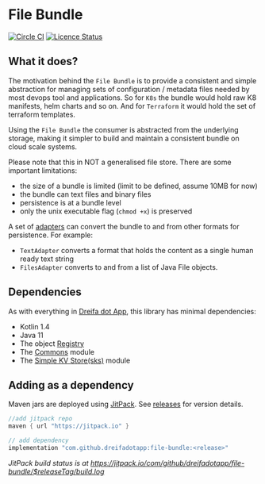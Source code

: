 # File Bundle

[![Circle CI](https://circleci.com/gh/dreifadotapp/file-bundle.svg?style=shield)](https://circleci.com/gh/dreifadotapp/file-bundle)
[![Licence Status](https://img.shields.io/github/license/dreifadotapp/file-bundle)](https://github.com/dreifadotapp/file-bundle/blob/master/licence.txt)

## What it does?

The motivation behind the `File Bundle` is to provide a consistent and simple abstraction for managing sets of
configuration / metadata files needed by most devops tool and applications. So for `K8s` the bundle would hold raw K8
manifests, helm charts and so on. And for `Terraform` it would hold the set of terraform templates.

Using the `File Bundle` the consumer is abstracted from the underlying storage, making it simpler to build and maintain
a consistent bundle on cloud scale systems.

Please note that this in NOT a generalised file store. There are some important limitations:

* the size of a bundle is limited (limit to be defined, assume 10MB for now)
* the bundle can text files and binary files
* persistence is at a bundle level
* only the unix executable flag (`chmod +x`) is preserved

A set of [adapters](https://en.wikipedia.org/wiki/Hexagonal_architecture_(software))
can convert the bundle to and from other formats for persistence. For example:

* `TextAdapter` converts a format that holds the content as a single human ready text string
* `FilesAdapter` converts to and from a list of Java File objects.

## Dependencies

As with everything in [Dreifa dot App](https://dreifa.app), this library has minimal dependencies:

* Kotlin 1.4
* Java 11
* The object [Registry](https://github.com/dreifadotapp/registry#readme)
* The [Commons](https://github.com/dreifadotapp/commons#readme) module
* The [Simple KV Store(sks)](https://github.com/dreifadotapp/simple-kv-store#readme) module

## Adding as a dependency

Maven jars are deployed using [JitPack](https://jitpack.io/).
See [releases](https://github.com/dreifadotapp/file-bundle/releases) for version details.

```groovy
//add jitpack repo
maven { url "https://jitpack.io" }

// add dependency 
implementation "com.github.dreifadotapp:file-bundle:<release>"
```

_JitPack build status is at https://jitpack.io/com/github/dreifadotapp/file-bundle/$releaseTag/build.log_
